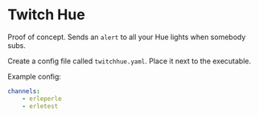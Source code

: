 # Twitch Hue

Proof of concept. Sends an `alert` to all your Hue lights when somebody subs.

Create a config file called `twitchhue.yaml`. Place it next to the executable. 

Example config:

```yaml
channels:
    - erleperle
    - erletest
```

